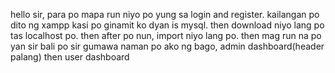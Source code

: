 hello sir, para po mapa run niyo po yung sa login and register. kailangan po dito ng xampp kasi po ginamit ko dyan is mysql. then download niyo lang po tas localhost po. then after po nun, import niyo lang po. then mag run na po yan sir 
bali po sir gumawa naman po ako ng bago, admin dashboard(header palang) then user dashboard 
